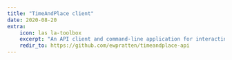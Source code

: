 ```yaml
---
title: "TimeAndPlace client"
date: 2020-08-20
extra:
    icon: las la-toolbox
    excerpt: "An API client and command-line application for interacting with @salamander2's TimeAndPlace service over a network"
    redir_to: https://github.com/ewpratten/timeandplace-api
---
```

